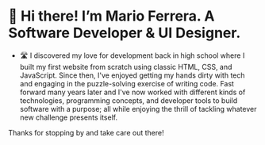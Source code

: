 # 👋 Hi there! I’m Mario Ferrera. A Software Developer & UI Designer.

- 🛣️ I discovered my love for development back in high school where I built my first website from scratch using classic HTML, CSS, and JavaScript. Since then, I've enjoyed getting my hands dirty with tech and engaging in the puzzle-solving exercise of writing code. Fast forward many years later and I've now worked with different kinds of technologies, programming concepts, and developer tools to build software with a purpose; all while enjoying the thrill of tackling whatever new challenge presents itself.

Thanks for stopping by and take care out there!

